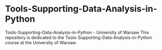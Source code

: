 # Tools-Supporting-Data-Analysis-in-Python
Tools-Supporting-Data-Analysis-in-Python - University of Warsaw  This repository is dedicated to the Tools-Supporting-Data-Analysis-in-Python course at the University of Warsaw.
